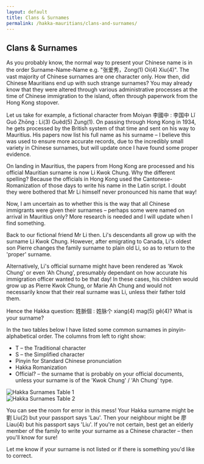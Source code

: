 ```yaml
---
layout: default
title: Clans & Surnames
permalink: /hakka-mauritians/clans-and-surnames/
---
```


<h2>Clans &amp; Surnames</h2>

<section class="example-image">
  <p>As you probably know, the normal way to present your Chinese name is in the order Surname-Name-Name e.g. "张爱秀，Zong(1) Oi(4) Xiu(4)". The vast majority of Chinese surnames are one character only. How then, did Chinese Mauritians end up with such strange surnames? You may already know that they were altered through various administrative processes at the time of Chinese immigration to the island, often through paperwork from the Hong Kong stopover.</p>
</section>

<section class="example-image">
  <p>Let us take for example, a fictional character from Moiyan 李國中 : 李国中 Lǐ Guó Zhōng : Li(3) Guêd(5) Zung(1). On passing through Hong Kong in 1934, he gets processed by the British system of that time and sent on his way to Mauritius. His papers now list his full name as his surname – I believe this was used to ensure more accurate records, due to the incredibly small variety in Chinese surnames, but will update once I have found some proper evidence.</p>
</section>

<section class="example-image">
  <p>On landing in Mauritius, the papers from Hong Kong are processed and his official Mauritian surname is now Li Kwok Chung. Why the different spelling? Because the officials in Hong Kong used the Cantonese-Romanization of those days to write his name in the Latin script. I doubt they were bothered that Mr Li himself never pronounced his name that way!</p>
</section>

<section class="example-image">
  <p>Now, I am uncertain as to whether this is the way that all Chinese immigrants were given their surnames – perhaps some were named on arrival in Mauritius only? More research is needed and I will update when I find something.</p>
</section>

<section class="example-image">
  <p>Back to our fictional friend Mr Li then. Li's descendants all grow up with the surname Li Kwok Chung. However, after emigrating to Canada, Li's oldest son Pierre changes the family surname to plain old Li, so as to return to the 'proper' surname.</p>
</section>

<section class="example-image">
  <p>Alternatively, Li's official surname might have been rendered as 'Kwok Chung' or even 'Ah Chung', presumably dependant on how accurate his immigration officer wanted to be that day! In these cases, his children would grow up as Pierre Kwok Chung, or Marie Ah Chung and would not necessarily know that their real surname was Li, unless their father told them.</p>
</section>

<section class="example-image">
  <p>Hence the Hakka question: 姓脈個 : 姓脉个 xiang(4) mag(5) gê(4)? What is your surname?</p>
</section>

<section class="example-image">
  <p>In the two tables below I have listed some common surnames in pinyin-alphabetical order. The columns from left to right show:</p>
  <ul>
    <li>T – the Traditional character</li>
    <li>S – the Simplified character</li>
    <li>Pinyin for Standard Chinese pronunciation</li>
    <li>Hakka Romanization</li>
    <li>Official? – the surname that is probably on your official documents, unless your surname is of the 'Kwok Chung' / 'Ah Chung' type.</li>
  </ul>
</section>

<section class="example-image">
  <img src="{{ '/images/Hakka+Surnames+1.jpeg' | relative_url }}" alt="Hakka Surnames Table 1" />
</section>

<section class="example-image">
  <img src="{{ '/images/Hakka+Surnames+2.jpeg' | relative_url }}" alt="Hakka Surnames Table 2" />
</section>

<section class="example-image">
  <p>You can see the room for error in this mess! Your Hakka surname might be 劉 Liu(2) but your passport says 'Lau'. Then your neighbour might be 廖 Liau(4) but his passport says 'Liu'. If you're not certain, best get an elderly member of the family to write your surname as a Chinese character – then you'll know for sure!</p>
</section>

<section class="example-image">
  <p>Let me know if your surname is not listed or if there is something you'd like to correct.</p>
</section>
